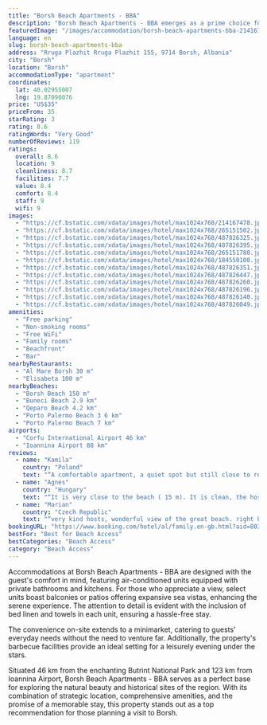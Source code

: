 ```yaml
---
title: "Borsh Beach Apartments - BBA"
description: "Borsh Beach Apartments - BBA emerges as a prime choice for travelers seeking a blend of comfort and convenience, located just a stone's throw away from the pristine Borsh Beach."
featuredImage: "/images/accommodation/borsh-beach-apartments-bba-214167478.jpg"
language: en
slug: borsh-beach-apartments-bba
address: "Rruga Plazhit Rruga Plazhit 155, 9714 Borsh, Albania"
city: "Borsh"
location: "Borsh"
accommodationType: "apartment"
coordinates:
  lat: 40.02955007
  lng: 19.87090076
price: "US$35"
priceFrom: 35
starRating: 3
rating: 8.6
ratingWords: "Very Good"
numberOfReviews: 119
ratings:
  overall: 8.6
  location: 9
  cleanliness: 8.7
  facilities: 7.7
  value: 8.4
  comfort: 8.4
  staff: 9
  wifi: 9
images:
  - "https://cf.bstatic.com/xdata/images/hotel/max1024x768/214167478.jpg?k=2963febea083b56690e71a5a876da4afebf6365f6f9e85bd50c9f1def974f61f&o=&hp=1"
  - "https://cf.bstatic.com/xdata/images/hotel/max1024x768/265151502.jpg?k=c689ad35f1ebc56b035336fecb617478f537ee56fd0867594bf1c290833b28c5&o=&hp=1"
  - "https://cf.bstatic.com/xdata/images/hotel/max1024x768/487826325.jpg?k=ca44517896424240ef36a40ae8372c78b142cbecf3bc935773bbb2c50f7514b6&o=&hp=1"
  - "https://cf.bstatic.com/xdata/images/hotel/max1024x768/487826395.jpg?k=42d476e02044a68cbd105aa6e289f8c4fba34b3d82bbea05ab32816a2a315ca2&o=&hp=1"
  - "https://cf.bstatic.com/xdata/images/hotel/max1024x768/265151780.jpg?k=c09194ad7a338eb7f53d19c557dc819d852cc632cf818992b67c49d3dc0e3ef9&o=&hp=1"
  - "https://cf.bstatic.com/xdata/images/hotel/max1024x768/184550108.jpg?k=55fa3559a165698a929cca99640355c628ed897d844a35f8834eda9eec73bc0d&o=&hp=1"
  - "https://cf.bstatic.com/xdata/images/hotel/max1024x768/487826351.jpg?k=cdf8afaf7d34f2f3ef6784a31b4266909daf8ae439ac2cd5b8b4bc05436a54c3&o=&hp=1"
  - "https://cf.bstatic.com/xdata/images/hotel/max1024x768/487826447.jpg?k=4bcc70caf404613b4090a59f831ed87295a2553848ab0ef666b5419c86fe71a0&o=&hp=1"
  - "https://cf.bstatic.com/xdata/images/hotel/max1024x768/487826260.jpg?k=1cef5f2c9125f41f6e550537fad4f710053f60cba030312ee0a6324c12577f71&o=&hp=1"
  - "https://cf.bstatic.com/xdata/images/hotel/max1024x768/487826196.jpg?k=c2534216e9a2e6a2234ad7ab96db32d20aeaed7de78490f6a24ae4f2d826d0b9&o=&hp=1"
  - "https://cf.bstatic.com/xdata/images/hotel/max1024x768/487826140.jpg?k=b227cfa8272571875642a3943c5fbf711c7f6dac3cea0d22402a424699422d8d&o=&hp=1"
  - "https://cf.bstatic.com/xdata/images/hotel/max1024x768/487826049.jpg?k=67bcf2c6640186422c807d0ba1ef9b8dd0df7406883616b5a793ed9914e7a046&o=&hp=1"
amenities:
  - "Free parking"
  - "Non-smoking rooms"
  - "Free WiFi"
  - "Family rooms"
  - "Beachfront"
  - "Bar"
nearbyRestaurants:
  - "Al Mare Borsh 30 m"
  - "Elisabeta 100 m"
nearbyBeaches:
  - "Borsh Beach 150 m"
  - "Buneci Beach 2.9 km"
  - "Qeparo Beach 4.2 km"
  - "Porto Palermo Beach 3 6 km"
  - "Porto Palermo Beach 7 km"
airports:
  - "Corfu International Airport 46 km"
  - "Ioannina Airport 88 km"
reviews:
  - name: "Kamila"
    country: "Poland"
    text: "“A comfortable apartment, a quiet spot but still close to restaurants and markets. A small beach just outside the gate. Washing machine is a plus.”"
  - name: "Agnes"
    country: "Hungary"
    text: "“It is very close to the beach ( 15 m). It is clean, the host is nice and helpful. I recommend it.”"
  - name: "Marian"
    country: "Czech Republic"
    text: "“very kind hosts, wonderful view of the great beach. right by the sea, comfortable. 👍”"
bookingURL: "https://www.booking.com/hotel/al/family.en-gb.html?aid=8035640"
bestFor: "Best for Beach Access"
bestCategories: "Beach Access"
category: "Beach Access"
---
```


Accommodations at Borsh Beach Apartments - BBA are designed with the guest's comfort in mind, featuring air-conditioned units equipped with private bathrooms and kitchens. For those who appreciate a view, select units boast balconies or patios offering expansive sea vistas, enhancing the serene experience. The attention to detail is evident with the inclusion of bed linen and towels in each unit, ensuring a hassle-free stay.

The convenience on-site extends to a minimarket, catering to guests' everyday needs without the need to venture far. Additionally, the property's barbecue facilities provide an ideal setting for a leisurely evening under the stars.

Situated 46 km from the enchanting Butrint National Park and 123 km from Ioannina Airport, Borsh Beach Apartments - BBA serves as a perfect base for exploring the natural beauty and historical sites of the region. With its combination of strategic location, comprehensive amenities, and the promise of a memorable stay, this property stands out as a top recommendation for those planning a visit to Borsh.